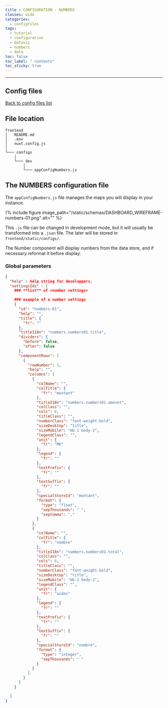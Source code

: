 ```yaml
---
title : CONFIGURATION - NUMBERS
classes: wide
categories:
  - configfiles
tags:
  - tutorial
  - configuration
  - dataviz
  - numbers
  - data
toc: false
toc_label: " contents"
toc_sticky: true
---
```


--------

## Config files

[Back to config files list]({{site.baseurl}}/configuration/config-configs)

## File location

```shell
frontend
│   README.md
│   .env
│   nuxt.config.js
│
└─── configs
    │
    └─── dev
        │
        └─── appConfigNumbers.js

```

## The NUMBERS configuration file

The `appConfigNumbers.js` file manages the maps you will display in your instance.

{% include figure image_path="/static/schemas/DASHBOARD_WIREFRAME-numbers-01.png" alt="" %}

This `.js` file can be changed in development mode, but it will usually be transformed into a `.json` file. The later will be stored in `frontend/static/configs/`.

The Number component will display numbers from the data store, and if necessary reformat it before display.

### Global parameters

```json
{
  "help" : help string for developpers,
  "settingsIds" : [
    ### **list** of <number settings>

    ### example of a number settings
    {
      "id": "numbers-01",
      "help": "",
      "title": {
        "fr": ""
      },
      "titleI18n": "numbers.numbers01.title",
      "dividers": {
        "before": false,
        "after": false
      },
      "componentRows": [
        {
          "rowNumber": 1,
          "help": "",
          "columns": [
            {
              "colName": "",
              "colTitle": {
                "fr": "montant"
              },
              "titleI18n": "numbers.numbers01.amount",
              "colClass": "",
              "cols": 6,
              "titleClass": "",
              "numberClass": "font-weight-bold",
              "sizeDesktop": "title",
              "sizeMobile": "mb-1 body-2",
              "legendClass": "",
              "unit": {
                "fr": "M€"
              },
              "legend": {
                "fr": ""
              },
              "textPrefix": {
                "fr": ""
              },
              "textSuffix": {
                "fr": ""
              },
              "specialStoreId": "montant",
              "format": {
                "type": "float",
                "sepThousands": " ",
                "sepComma": ","
              }
            },
            {
              "colName": "",
              "colTitle": {
                "fr": "nombre"
              },
              "titleI18n": "numbers.numbers01.total",
              "colClass": "",
              "cols": 6,
              "titleClass": "",
              "numberClass": "font-weight-bold",
              "sizeDesktop": "title",
              "sizeMobile": "mb-1 body-2",
              "legendClass": "",
              "unit": {
                "fr": "aides"
              },
              "legend": {
                "fr": ""
              },
              "textPrefix": {
                "fr": ""
              },
              "textSuffix": {
                "fr": ""
              },
              "specialStoreId": "nombre",
              "format": {
                "type": "integer",
                "sepThousands": " "
              }
            }
          ]
        }
      ]
    }

  ]
}

```
